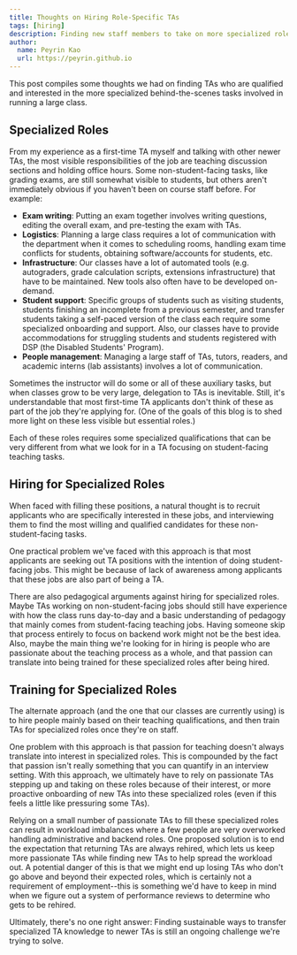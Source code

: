 ```yaml
---
title: Thoughts on Hiring Role-Specific TAs
tags: [hiring]
description: Finding new staff members to take on more specialized roles
author:
  name: Peyrin Kao
  url: https://peyrin.github.io
---
```


This post compiles some thoughts we had on finding TAs who are qualified and interested in the more specialized behind-the-scenes tasks involved in running a large class.


## Specialized Roles

From my experience as a first-time TA myself and talking with other newer TAs, the most visible responsibilities of the job are teaching discussion sections and holding office hours. Some non-student-facing tasks, like grading exams, are still somewhat visible to students, but others aren't immediately obvious if you haven't been on course staff before. For example:

- **Exam writing**: Putting an exam together involves writing questions, editing the overall exam, and pre-testing the exam with TAs.
- **Logistics**: Planning a large class requires a lot of communication with the department when it comes to scheduling rooms, handling exam time conflicts for students, obtaining software/accounts for students, etc.
- **Infrastructure**: Our classes have a lot of automated tools (e.g. autograders, grade calculation scripts, extensions infrastructure) that have to be maintained. New tools also often have to be developed on-demand.
- **Student support**: Specific groups of students such as visiting students, students finishing an incomplete from a previous semester, and transfer students taking a self-paced version of the class each require some specialized onboarding and support. Also, our classes have to provide accommodations for struggling students and students registered with DSP (the Disabled Students' Program).
- **People management**: Managing a large staff of TAs, tutors, readers, and academic interns (lab assistants) involves a lot of communication.

Sometimes the instructor will do some or all of these auxiliary tasks, but when classes grow to be very large, delegation to TAs is inevitable. Still, it's understandable that most first-time TA applicants don't think of these as part of the job they're applying for. (One of the goals of this blog is to shed more light on these less visible but essential roles.)

Each of these roles requires some specialized qualifications that can be very different from what we look for in a TA focusing on student-facing teaching tasks.


## Hiring for Specialized Roles

When faced with filling these positions, a natural thought is to recruit applicants who are specifically interested in these jobs, and interviewing them to find the most willing and qualified candidates for these non-student-facing tasks.

One practical problem we've faced with this approach is that most applicants are seeking out TA positions with the intention of doing student-facing jobs. This might be because of lack of awareness among applicants that these jobs are also part of being a TA.

There are also pedagogical arguments against hiring for specialized roles. Maybe TAs working on non-student-facing jobs should still have experience with how the class runs day-to-day and a basic understanding of pedagogy that mainly comes from student-facing teaching jobs. Having someone skip that process entirely to focus on backend work might not be the best idea. Also, maybe the main thing we're looking for in hiring is people who are passionate about the teaching process as a whole, and that passion can translate into being trained for these specialized roles after being hired.


## Training for Specialized Roles

The alternate approach (and the one that our classes are currently using) is to hire people mainly based on their teaching qualifications, and then train TAs for specialized roles once they're on staff.

One problem with this approach is that passion for teaching doesn't always translate into interest in specialized roles. This is compounded by the fact that passion isn't really something that you can quantify in an interview setting. With this approach, we ultimately have to rely on passionate TAs stepping up and taking on these roles because of their interest, or more proactive onboarding of new TAs into these specialized roles (even if this feels a little like pressuring some TAs).

Relying on a small number of passionate TAs to fill these specialized roles can result in workload imbalances where a few people are very overworked handling administrative and backend roles. One proposed solution is to end the expectation that returning TAs are always rehired, which lets us keep more passionate TAs while finding new TAs to help spread the workload out. A potential danger of this is that we might end up losing TAs who don't go above and beyond their expected roles, which is certainly not a requirement of employment--this is something we'd have to keep in mind when we figure out a system of performance reviews to determine who gets to be rehired.

Ultimately, there's no one right answer: Finding sustainable ways to transfer specialized TA knowledge to newer TAs is still an ongoing challenge we're trying to solve.